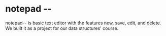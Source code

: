 # notepad --

notepad-- is basic text editor with the features new, save, edit, and delete. We built it as a project for our data structures' course.
